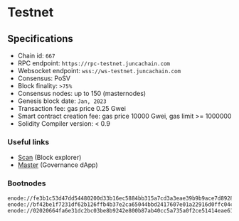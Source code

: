# Testnet


## Specifications

- Chain id: `667`
- RPC endpoint: `https://rpc-testnet.juncachain.com`
- Websocket endpoint: `wss://ws-testnet.juncachain.com`
- Consensus: PoSV
- Block finality: `>75%`
- Consensus nodes: up to 150 (masternodes)
- Genesis block date: `Jan, 2023`
- Transaction fee: gas price 0.25 Gwei
- Smart contract creation fee: gas price 10000 Gwei, gas limit >= 1000000
- Solidity Compiler version: < 0.9

### Useful links

- [Scan](https://scan-testnet.juncachain.com) (Block explorer)
- [Master](https://master-testnet.juncachain.com) (Governance dApp)

### Bootnodes

```
enode://fe3b1c53d47dd54480200d33b16ec5884bb315a7cd3a3eae39b9b9ace7d8928d2bde0306cbd3681aef123907e85c2c23fb4a8db9c03b64791550a16c9cb910dc@43.206.145.128:30303
enode://bf42be1f7231df62b126ffb4b37e2ca65044bbd2417607e01a22916d0ffc04c5b6e0ada45cfccfbcf48646e02a3ace32b958de7642c58aacca680c954e7f941c@34.222.178.224:30303
enode://02020664fa6e31dc2bc03be8b9242e800b87ab40cc5a735a0f2ce51414eae61eba497e59959acd1fd78687666d6edbd9bcc97eeb9c570cf732bf58f0e47aa07f@34.245.151.23:30303
```

